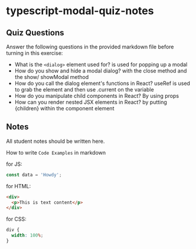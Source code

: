 # typescript-modal-quiz-notes

## Quiz Questions

Answer the following questions in the provided markdown file before turning in this exercise:

- What is the `<dialog>` element used for?
  is used for popping up a modal
- How do you show and hide a modal dialog?
  with the close method and the show/ showModal method
- How do you call the dialog element's functions in React?
  useRef is used to grab the element and then use .current on the variable
- How do you manipulate child components in React?
  By using props
- How can you render nested JSX elements in React?
  by putting {children} within the component element

## Notes

All student notes should be written here.

How to write `Code Examples` in markdown

for JS:

```javascript
const data = 'Howdy';
```

for HTML:

```html
<div>
  <p>This is text content</p>
</div>
```

for CSS:

```css
div {
  width: 100%;
}
```
